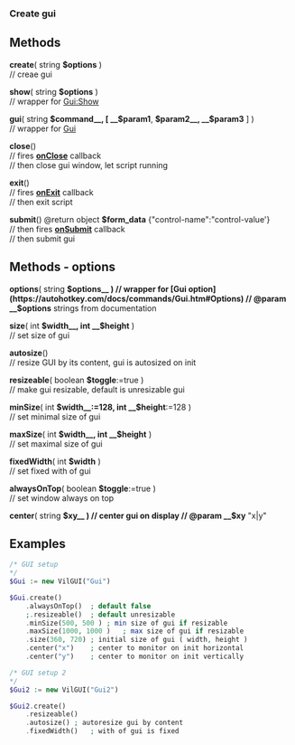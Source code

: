 ### Create gui  ## Methods  __create__( string __$options__ )  // creae gui  __show__( string __$options__ )  // wrapper for [Gui:Show](https://autohotkey.com/docs/commands/Gui.htm#Show)  __gui__( string __$command__, [ __$param1__, __$param2__, __$param3__ ] )  // wrapper for [Gui](https://autohotkey.com/docs/commands/Gui.htm)  __close__()  // fires __[onClose](/Documentation/events/gui#events-methods)__ callback  // then close gui window, let script running  __exit__()  // fires __[onExit](/Documentation/events/gui#events-methods)__ callback  // then exit script  __submit__() @return object __$form_data__ {"control-name":"control-value'}  // then fires __[onSubmit](/Documentation/events/gui#events-methods)__ callback  // then submit gui  ## Methods - options  __options__( string __$options__ )  // wrapper for [Gui option](https://autohotkey.com/docs/commands/Gui.htm#Options)  // @param __$options__ strings from documentation  __size__( int __$width__, int __$height__ )  // set size of gui  __autosize__()  // resize GUI by its content, gui is autosized on init  __resizeable__( boolean __$toggle__:=true )  //  make gui resizable, default is unresizable gui  __minSize__( int __$width__:=128, int __$height__:=128 )  // set minimal size of gui  __maxSize__( int __$width__, int __$height__ )  // set maximal size of gui  __fixedWidth__( int __$width__ )  // set fixed with of gui  __alwaysOnTop__( boolean __$toggle__:=true )  // set window always on top  __center__( string __$xy__ )  // center gui on display  // @param __$xy__ "x|y"  ## Examples  ``` php
/* GUI setup*/$Gui := new VilGUI("Gui")$Gui.create()	.alwaysOnTop()	; default false	;.resizeable()	; default unresizable	.minSize(500, 500 )	; min size of gui if resizable	.maxSize(1000, 1000 )	; max size of gui if resizable	.size(360, 720)	; initial size of gui ( width, height )	.center("x")	; center to monitor on init horizontal	.center("y")	; center to monitor on init vertically/* GUI setup 2*/$Gui2 := new VilGUI("Gui2")$Gui2.create()	.resizeable()	.autosize()	; autoresize gui by content	.fixedWidth()	; with of gui is fixed
```    